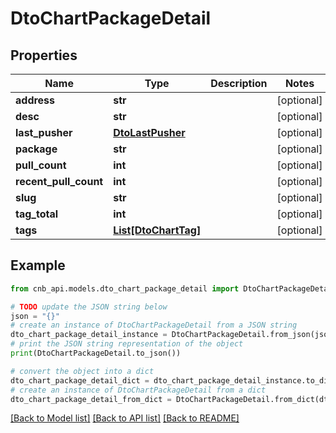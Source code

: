 # DtoChartPackageDetail


## Properties

Name | Type | Description | Notes
------------ | ------------- | ------------- | -------------
**address** | **str** |  | [optional] 
**desc** | **str** |  | [optional] 
**last_pusher** | [**DtoLastPusher**](DtoLastPusher.md) |  | [optional] 
**package** | **str** |  | [optional] 
**pull_count** | **int** |  | [optional] 
**recent_pull_count** | **int** |  | [optional] 
**slug** | **str** |  | [optional] 
**tag_total** | **int** |  | [optional] 
**tags** | [**List[DtoChartTag]**](DtoChartTag.md) |  | [optional] 

## Example

```python
from cnb_api.models.dto_chart_package_detail import DtoChartPackageDetail

# TODO update the JSON string below
json = "{}"
# create an instance of DtoChartPackageDetail from a JSON string
dto_chart_package_detail_instance = DtoChartPackageDetail.from_json(json)
# print the JSON string representation of the object
print(DtoChartPackageDetail.to_json())

# convert the object into a dict
dto_chart_package_detail_dict = dto_chart_package_detail_instance.to_dict()
# create an instance of DtoChartPackageDetail from a dict
dto_chart_package_detail_from_dict = DtoChartPackageDetail.from_dict(dto_chart_package_detail_dict)
```
[[Back to Model list]](../README.md#documentation-for-models) [[Back to API list]](../README.md#documentation-for-api-endpoints) [[Back to README]](../README.md)


